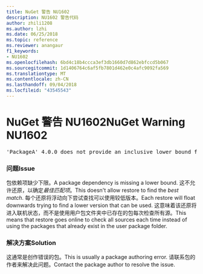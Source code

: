 ```yaml
---
title: NuGet 警告 NU1602
description: NU1602 警告代码
author: zhili1208
ms.author: lzhi
ms.date: 06/25/2018
ms.topic: reference
ms.reviewer: anangaur
f1_keywords:
- NU1602
ms.openlocfilehash: 6bd4c18b4ccca3ef3db1660d7d862ebfccd5b067
ms.sourcegitcommit: 1d1406764c6af5fb7801d462e0c4afc9092fa569
ms.translationtype: MT
ms.contentlocale: zh-CN
ms.lasthandoff: 09/04/2018
ms.locfileid: "43545543"
---
```

# <a name="nuget-warning-nu1602"></a><span data-ttu-id="a6b8e-103">NuGet 警告 NU1602</span><span class="sxs-lookup"><span data-stu-id="a6b8e-103">NuGet Warning NU1602</span></span>

<pre>'PackageA' 4.0.0 does not provide an inclusive lower bound for dependency 'PackageB' (> 3.5.0). An approximate best match of 3.6.0 was resolved.</pre>

### <a name="issue"></a><span data-ttu-id="a6b8e-104">问题</span><span class="sxs-lookup"><span data-stu-id="a6b8e-104">Issue</span></span>
<span data-ttu-id="a6b8e-105">包依赖项缺少下限。</span><span class="sxs-lookup"><span data-stu-id="a6b8e-105">A package dependency is missing a lower bound.</span></span> <span data-ttu-id="a6b8e-106">这不允许还原，以确定*最佳匹配项*。</span><span class="sxs-lookup"><span data-stu-id="a6b8e-106">This doesn't allow restore to find the *best match*.</span></span> <span data-ttu-id="a6b8e-107">每个还原将浮动向下尝试查找可以使用较低版本。</span><span class="sxs-lookup"><span data-stu-id="a6b8e-107">Each restore will float downwards trying to find a lower version that can be used.</span></span> <span data-ttu-id="a6b8e-108">这意味着该还原将进入联机状态，而不是使用用户包文件夹中已存在的包每次检查所有源。</span><span class="sxs-lookup"><span data-stu-id="a6b8e-108">This means that restore goes online to check all sources each time instead of using the packages that already exist in the user package folder.</span></span>

### <a name="solution"></a><span data-ttu-id="a6b8e-109">解决方案</span><span class="sxs-lookup"><span data-stu-id="a6b8e-109">Solution</span></span>
<span data-ttu-id="a6b8e-110">这通常是创作错误的包。</span><span class="sxs-lookup"><span data-stu-id="a6b8e-110">This is usually a package authoring error.</span></span> <span data-ttu-id="a6b8e-111">请联系包的作者来解决此问题。</span><span class="sxs-lookup"><span data-stu-id="a6b8e-111">Contact the package author to resolve the issue.</span></span>